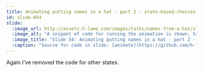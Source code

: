 ```yaml
---
title: Animating putting names in a hat - part 2 - state-based-choices
id: slide-054
slide:
  :image_url: http://assets.h-lame.com/images/talks/names-from-a-hat/slides/054.png
  :image_alt: "A snippet of code for running the animation is shown, highlighting the state-based choices for moving the names; sources: animate: https://github.com/h-lame/lruggery/blob/4e02855d64a111c8ee72e1a736da7a868384a1f8/names_from_a_hat/hat.rb#L236-L238 / main_loop: https://github.com/h-lame/lruggery/blob/4e02855d64a111c8ee72e1a736da7a868384a1f8/names_from_a_hat/hat.rb#L200-L223"
  :image_title: "Slide 54: Animating putting names in a hat - part 2 - state-based-choices"
  :caption: "Source for code in slide: [animate](https://github.com/h-lame/lruggery/blob/4e02855d64a111c8ee72e1a736da7a868384a1f8/names_from_a_hat/hat.rb#L236-L238), [main_loop](https://github.com/h-lame/lruggery/blob/4e02855d64a111c8ee72e1a736da7a868384a1f8/names_from_a_hat/hat.rb#L200-L223)"
---
```

Again I’ve removed the code for other states.
